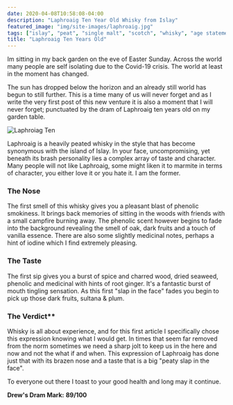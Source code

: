 ```yaml
---
date: 2020-04-08T10:58:08-04:00
description: "Laphroaig Ten Year Old Whisky from Islay"
featured_image: "img/site-images/laphroaig.jpg"
tags: ["islay", "peat", "single malt", "scotch", "whisky", "age statement", "laphroaig", "ten years old"]
title: "Laphroaig Ten Years Old"
---
```


Im sitting in my back garden on the eve of Easter Sunday. Across the world many people are self isolating due to the Covid-19 crisis. The world at least in the moment has changed.
 
The sun has dropped below the horizon and an already still world has begun to still further.  This is a time many of us will never forget and as I write the very first post of this new venture it is also a moment that I will never forget; punctuated by the dram of Laphroaig ten years old on my garden table.
 
![Laphroiag Ten](/img/2020/laphroaig/IMG_3966.jpg)
 
Laphroaig is a heavily peated whisky in the style that has become synonymous with the island of Islay.  In your face, uncompromising, yet beneath its brash personality lies a complex array of taste and character.  Many people will not like Laphroaig, some might liken it to marmite in terms of character, you either love it or you hate it. I am the former.
 
 
### The Nose
 
The first smell of this whisky gives you a pleasant blast of phenolic smokiness.  It brings back memories of sitting in the woods with friends with a small campfire burning away.  The phenolic scent however begins to fade into the background revealing the smell of oak, dark fruits and a touch of vanilla essence. There are also some slightly medicinal notes, perhaps a hint of iodine which I find extremely pleasing.
 
 
### The Taste
 
The first sip gives you a burst of spice and charred wood, dried seaweed, phenolic and medicinal with hints of root ginger.  It's a fantastic burst of mouth tingling sensation.  As this first "slap in the face" fades you begin to pick up those dark fruits, sultana & plum.
 
 
### The Verdict**
 
Whisky is all about experience, and for this first article I specifically chose this expression knowing what I would get. In times that seem far removed from the norm sometimes we need a sharp jolt to keep us in the here and now and not the what if and when.  This expression of Laphroaig has done just that with its brazen nose and a taste that is a big "peaty slap in the face".
 
To everyone out there I toast to your good health and long may it continue.
 
 
**Drew's Dram Mark:**  **89/100**

